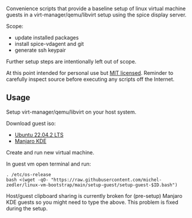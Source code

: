 Convenience scripts that provide a baseline setup of linux virtual machine guests
in a virt-manager/qemu/libvirt setup using the spice display server.

Scope:

* update installed packages
* install spice-vdagent and git
* generate ssh keypair

Further setup steps are intentionally left out of scope.

At this point intended for personal use but [MIT licensed](LICENSE).
Reminder to carefully inspect source before executing any scripts off the Internet.

## Usage

Setup virt-manager/qemu/libvirt on your host system.

Download guest iso:

* [Ubuntu 22.04.2 LTS](https://ubuntu.com/download/desktop/thank-you?version=22.04.2&architecture=amd64)
* [Manjaro KDE](https://download.manjaro.org/kde/22.0.5/manjaro-kde-22.0.5-minimal-230316-linux61.iso)

Create and run new virtual machine.

In guest vm open terminal and run:

    . /etc/os-release
    bash <(wget -qO- "https://raw.githubusercontent.com/michel-zedler/linux-vm-bootstrap/main/setup-guest/setup-guest-$ID.bash")

Host/guest clipboard sharing is currently broken for (pre-setup) Manjaro KDE guests
so you might need to type the above. This problem is fixed during the setup.